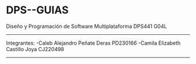# DPS--GUIAS

Diseño y Programación de Software Multiplataforma DPS441 G04L
*************************************************************
Integrantes:
-Caleb Alejandro Peñate Deras    PD230166
-Camila Elizabeth Castillo Joya  CJ220498

*************************************************************
